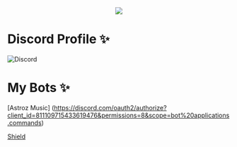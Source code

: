 <center>
  <img src = "https://capsule-render.vercel.app/api?type=waving&color=gradient&height=200&section=header&text=Zgod&fontSize=80&fontAlignY=35&animation=twinkling&fontColor=gradient"></img>
</center>

# Discord Profile ✨
![Discord](https://discord.c99.nl/widget/theme-4/574203871912787969.png)

# My Bots ✨ 

[Astroz Music] (https://discord.com/oauth2/authorize?client_id=811109715433619476&permissions=8&scope=bot%20applications.commands) 

[Shield](https://discord.com/api/oauth2/authorize?client_id=876490721249607691&permissions=8&scope=bot%20applications.commands) 
 
